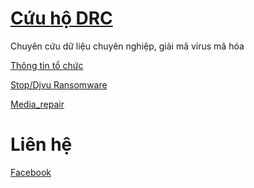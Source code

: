 # [**Cứu hộ DRC**](https://www.facebook.com/giaimaransomware)

Chuyên cứu dữ liệu chuyên nghiệp, giải mã virus mã hóa

[Thông tin tổ chức](https://tinnhiemmang.vn/danh-ba-tin-nhiem/cuu-ho-drc-1628756204)

[Stop/Djvu Ransomware](https://cuuhodrc.github.io/Websites/StopDjvu/index.html)

[Media_repair](https://cuuhodrc.github.io/Websites/Media_repair/index.html)

# **Liên hệ**

[Facebook](https://www.facebook.com/giaimaransomware)

